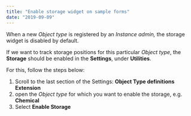 ```yaml
---
title: "Enable storage widget on sample forms"
date: "2019-09-09"
---
```


  
When a new _Object type_ is registered by an _Instance admin,_ the storage widget is disabled by default.

  
If we want to track storage positions for this particular _Object type_, the **Storage** should be enabled in the **Settings**, under **Utilities**.

For this, follow the steps below:  
  

1. Scroll to the last section of the Settings: **Object Type definitions Extension**
2. open the _Object type_ for which you want to enable the storage, e.g. **Chemical**
3. Select **Enable Storage**
